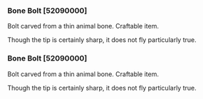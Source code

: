 ### Bone Bolt [52090000]

Bolt carved from a thin animal bone. Craftable item.

Though the tip is certainly sharp, it does not fly particularly true.### Bone Bolt [52090000]

Bolt carved from a thin animal bone. Craftable item.

Though the tip is certainly sharp, it does not fly particularly true.